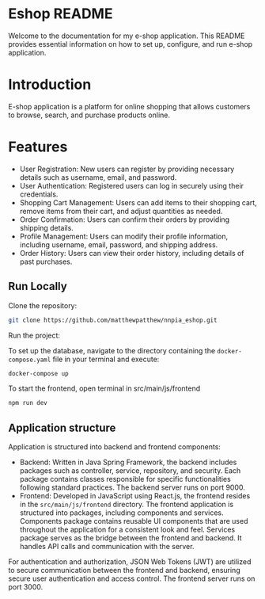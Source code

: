 
# Eshop README


Welcome to the documentation for my e-shop application. This README provides essential information on how to set up, configure, and run e-shop application.

# Introduction
E-shop application is a platform for online shopping that allows customers to browse, search, and purchase products online. 

# Features
- User Registration: New users can register by providing necessary details such as username, email, and password.
- User Authentication: Registered users can log in securely using their credentials.
- Shopping Cart Management: Users can add items to their shopping cart, remove items from their cart, and adjust quantities as needed.
- Order Confirmation: Users can confirm their orders by providing shipping details.
- Profile Management: Users can modify their profile information, including username, email, password, and shipping address.
- Order History: Users can view their order history, including details of past purchases.




## Run Locally

Clone the repository:

```bash
git clone https://github.com/matthewpatthew/nnpia_eshop.git
```

Run the project:

To set up the database, navigate to the directory containing the ``` docker-compose.yaml ``` file in your terminal and execute:

```bash
docker-compose up
```

To start the frontend, open terminal in src/main/js/frontend

```bash
npm run dev
```


## Application structure
Application is structured into backend and frontend components:

- Backend: 
Written in Java Spring Framework, the backend includes packages such as controller, service, repository, and security. Each package contains classes responsible for specific functionalities following standard practices. The backend server runs on port 9000.
- Frontend: 
Developed in JavaScript using React.js, the frontend resides in the ``` src/main/js/frontend ``` directory. 
The frontend application is structured into packages, including components and services.
Components package contains reusable UI components that are used throughout the application for a consistent look and feel.
Services package serves as the bridge between the frontend and backend. It handles API calls and communication with the server. 

For authentication and authorization, JSON Web Tokens (JWT) are utilized to secure communication between the frontend and backend, ensuring secure user authentication and access control. The frontend server runs on port 3000.

